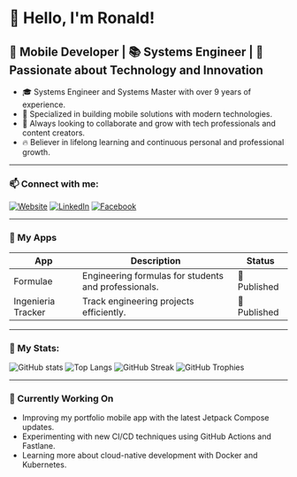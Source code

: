 # 👋 Hello, I'm Ronald!

## 🚀 Mobile Developer | 📚 Systems Engineer | 🎯 Passionate about Technology and Innovation

- 🎓 Systems Engineer and Systems Master with over 9 years of experience.
- 📱 Specialized in building mobile solutions with modern technologies.
- 🤝 Always looking to collaborate and grow with tech professionals and content creators.
- 🔥 Believer in lifelong learning and continuous personal and professional growth.

---

### 📫 Connect with me:
[![Website](https://img.shields.io/badge/Website-Visit-blue?style=for-the-badge&logo=google-chrome)](https://capdesis.com)
[![LinkedIn](https://img.shields.io/badge/LinkedIn-Connect-blue?style=for-the-badge&logo=linkedin)](https://www.linkedin.com/in/ronald-eduardo-otarola-sanchez-15512088)
[![Facebook](https://img.shields.io/badge/Facebook-Profile-blue?style=for-the-badge&logo=facebook)](https://www.facebook.com/rotarolasanchez)

---

### 📱 My Apps

| App | Description | Status |
|-----|-------------|--------|
| Formulae | Engineering formulas for students and professionals. | 🚀 Published |
| Ingenieria Tracker | Track engineering projects efficiently. | 🚀 Published |

---

### 🔎 My Stats:

![GitHub stats](https://github-readme-stats.vercel.app/api?username=rotarolasanchez&show_icons=true&theme=tokyonight)
![Top Langs](https://github-readme-stats.vercel.app/api/top-langs/?username=rotarolasanchez&layout=compact&theme=tokyonight)
![GitHub Streak](https://github-readme-streak-stats.herokuapp.com?user=rotarolasanchez&theme=tokyonight&date_format=M%20j%5B%2C%20Y%5D)
![GitHub Trophies](https://github-profile-trophy.vercel.app/?username=rotarolasanchez&theme=tokyonight)

---

### 🚧 Currently Working On
- Improving my portfolio mobile app with the latest Jetpack Compose updates.
- Experimenting with new CI/CD techniques using GitHub Actions and Fastlane.
- Learning more about cloud-native development with Docker and Kubernetes.

